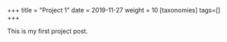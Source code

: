 +++
title = "Project 1"
date = 2019-11-27
weight = 10
[taxonomies]
tags=[]
+++

This is my first project post.
